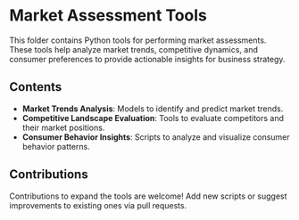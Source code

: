 # Market Assessment Tools

This folder contains Python tools for performing market assessments. These tools help analyze market trends, competitive dynamics, and consumer preferences to provide actionable insights for business strategy.

## Contents
- **Market Trends Analysis**: Models to identify and predict market trends.
- **Competitive Landscape Evaluation**: Tools to evaluate competitors and their market positions.
- **Consumer Behavior Insights**: Scripts to analyze and visualize consumer behavior patterns.

## Contributions
Contributions to expand the tools are welcome! Add new scripts or suggest improvements to existing ones via pull requests.
